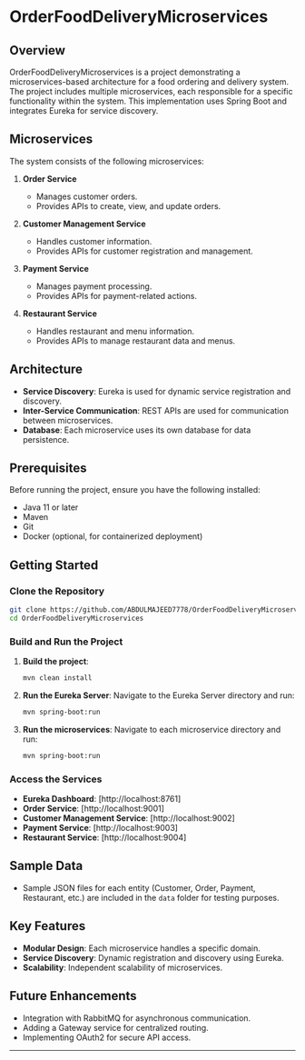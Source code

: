 # OrderFoodDeliveryMicroservices

## Overview
OrderFoodDeliveryMicroservices is a project demonstrating a microservices-based architecture for a food ordering and delivery system. The project includes multiple microservices, each responsible for a specific functionality within the system. This implementation uses Spring Boot and integrates Eureka for service discovery.

## Microservices
The system consists of the following microservices:

1. **Order Service**
   - Manages customer orders.
   - Provides APIs to create, view, and update orders.

2. **Customer Management Service**
   - Handles customer information.
   - Provides APIs for customer registration and management.

3. **Payment Service**
   - Manages payment processing.
   - Provides APIs for payment-related actions.

4. **Restaurant Service**
   - Handles restaurant and menu information.
   - Provides APIs to manage restaurant data and menus.

## Architecture
- **Service Discovery**: Eureka is used for dynamic service registration and discovery.
- **Inter-Service Communication**: REST APIs are used for communication between microservices.
- **Database**: Each microservice uses its own database for data persistence.

## Prerequisites
Before running the project, ensure you have the following installed:
- Java 11 or later
- Maven
- Git
- Docker (optional, for containerized deployment)

## Getting Started

### Clone the Repository
```bash
git clone https://github.com/ABDULMAJEED7778/OrderFoodDeliveryMicroservices.git
cd OrderFoodDeliveryMicroservices
```

### Build and Run the Project
1. **Build the project**:
   ```bash
   mvn clean install
   ```

2. **Run the Eureka Server**:
   Navigate to the Eureka Server directory and run:
   ```bash
   mvn spring-boot:run
   ```

3. **Run the microservices**:
   Navigate to each microservice directory and run:
   ```bash
   mvn spring-boot:run
   ```

### Access the Services
- **Eureka Dashboard**: [http://localhost:8761]
- **Order Service**: [http://localhost:9001]
- **Customer Management Service**: [http://localhost:9002]
- **Payment Service**: [http://localhost:9003]
- **Restaurant Service**: [http://localhost:9004]

## Sample Data
- Sample JSON files for each entity (Customer, Order, Payment, Restaurant, etc.) are included in the `data` folder for testing purposes.

## Key Features
- **Modular Design**: Each microservice handles a specific domain.
- **Service Discovery**: Dynamic registration and discovery using Eureka.
- **Scalability**: Independent scalability of microservices.

## Future Enhancements
- Integration with RabbitMQ for asynchronous communication.
- Adding a Gateway service for centralized routing.
- Implementing OAuth2 for secure API access.



---
